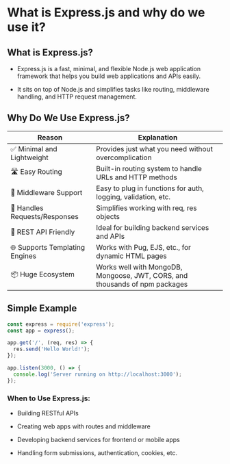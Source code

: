 # What is Express.js and why do we use it?

## What is Express.js?
- Express.js is a fast, minimal, and flexible Node.js web application framework that helps you build web applications and APIs easily.

- It sits on top of Node.js and simplifies tasks like routing, middleware handling, and HTTP request management.

## Why Do We Use Express.js?

| **Reason**                     | **Explanation**                                                                 |
|-------------------------------|----------------------------------------------------------------------------------|
| ✅ Minimal and Lightweight     | Provides just what you need without overcomplication                            |
| 🛣️ Easy Routing               | Built-in routing system to handle URLs and HTTP methods                         |
| 🧩 Middleware Support         | Easy to plug in functions for auth, logging, validation, etc.                   |
| 🔄 Handles Requests/Responses | Simplifies working with req, res objects                                        |
| 🔧 REST API Friendly          | Ideal for building backend services and APIs                                    |
| 🌐 Supports Templating Engines| Works with Pug, EJS, etc., for dynamic HTML pages                               |
| 📦 Huge Ecosystem             | Works well with MongoDB, Mongoose, JWT, CORS, and thousands of npm packages     |


## Simple Example
```js
const express = require('express');
const app = express();

app.get('/', (req, res) => {
  res.send('Hello World!');
});

app.listen(3000, () => {
  console.log('Server running on http://localhost:3000');
});
```

### When to Use Express.js:
- Building RESTful APIs

- Creating web apps with routes and middleware

- Developing backend services for frontend or mobile apps

- Handling form submissions, authentication, cookies, etc.
